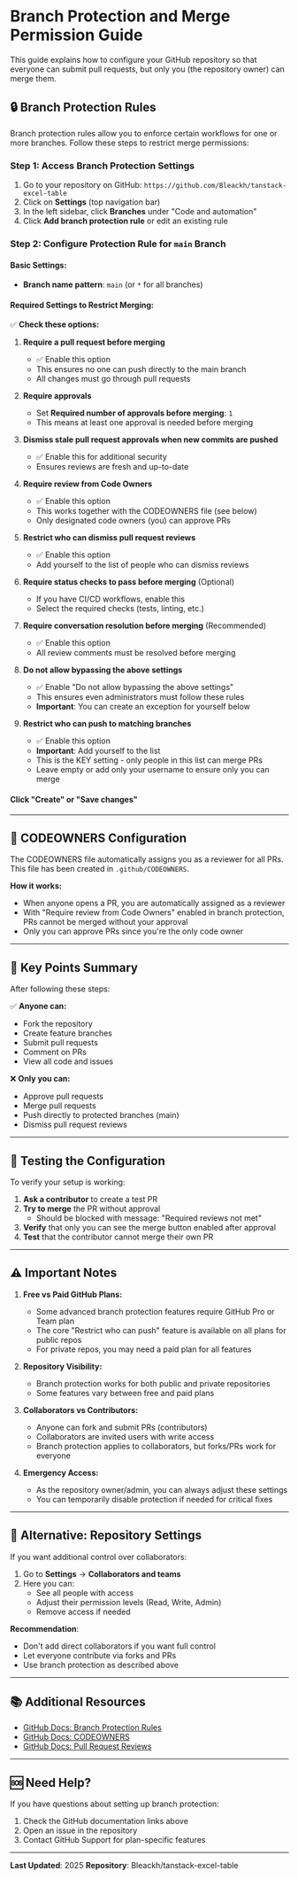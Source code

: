 # Branch Protection and Merge Permission Guide

This guide explains how to configure your GitHub repository so that everyone can submit pull requests, but only you (the repository owner) can merge them.

## 🔒 Branch Protection Rules

Branch protection rules allow you to enforce certain workflows for one or more branches. Follow these steps to restrict merge permissions:

### Step 1: Access Branch Protection Settings

1. Go to your repository on GitHub: `https://github.com/Bleackh/tanstack-excel-table`
2. Click on **Settings** (top navigation bar)
3. In the left sidebar, click **Branches** under "Code and automation"
4. Click **Add branch protection rule** or edit an existing rule

### Step 2: Configure Protection Rule for `main` Branch

#### Basic Settings:
- **Branch name pattern**: `main` (or `*` for all branches)

#### Required Settings to Restrict Merging:

✅ **Check these options:**

1. **Require a pull request before merging**
   - ✅ Enable this option
   - This ensures no one can push directly to the main branch
   - All changes must go through pull requests

2. **Require approvals**
   - Set **Required number of approvals before merging**: `1`
   - This means at least one approval is needed before merging

3. **Dismiss stale pull request approvals when new commits are pushed**
   - ✅ Enable this for additional security
   - Ensures reviews are fresh and up-to-date

4. **Require review from Code Owners**
   - ✅ Enable this option
   - This works together with the CODEOWNERS file (see below)
   - Only designated code owners (you) can approve PRs

5. **Restrict who can dismiss pull request reviews**
   - ✅ Enable this option
   - Add yourself to the list of people who can dismiss reviews

6. **Require status checks to pass before merging** (Optional)
   - If you have CI/CD workflows, enable this
   - Select the required checks (tests, linting, etc.)

7. **Require conversation resolution before merging** (Recommended)
   - ✅ Enable this option
   - All review comments must be resolved before merging

8. **Do not allow bypassing the above settings**
   - ✅ Enable "Do not allow bypassing the above settings"
   - This ensures even administrators must follow these rules
   - **Important**: You can create an exception for yourself below

9. **Restrict who can push to matching branches**
   - ✅ Enable this option
   - **Important**: Add yourself to the list
   - This is the KEY setting - only people in this list can merge PRs
   - Leave empty or add only your username to ensure only you can merge

#### Click "Create" or "Save changes"

---

## 👥 CODEOWNERS Configuration

The CODEOWNERS file automatically assigns you as a reviewer for all PRs. This file has been created in `.github/CODEOWNERS`.

**How it works:**
- When anyone opens a PR, you are automatically assigned as a reviewer
- With "Require review from Code Owners" enabled in branch protection, PRs cannot be merged without your approval
- Only you can approve PRs since you're the only code owner

---

## 🔑 Key Points Summary

After following these steps:

✅ **Anyone can:**
- Fork the repository
- Create feature branches
- Submit pull requests
- Comment on PRs
- View all code and issues

❌ **Only you can:**
- Approve pull requests
- Merge pull requests
- Push directly to protected branches (main)
- Dismiss pull request reviews

---

## 🧪 Testing the Configuration

To verify your setup is working:

1. **Ask a contributor** to create a test PR
2. **Try to merge** the PR without approval
   - Should be blocked with message: "Required reviews not met"
3. **Verify** that only you can see the merge button enabled after approval
4. **Test** that the contributor cannot merge their own PR

---

## ⚠️ Important Notes

1. **Free vs Paid GitHub Plans:**
   - Some advanced branch protection features require GitHub Pro or Team plan
   - The core "Restrict who can push" feature is available on all plans for public repos
   - For private repos, you may need a paid plan for all features

2. **Repository Visibility:**
   - Branch protection works for both public and private repositories
   - Some features vary between free and paid plans

3. **Collaborators vs Contributors:**
   - Anyone can fork and submit PRs (contributors)
   - Collaborators are invited users with write access
   - Branch protection applies to collaborators, but forks/PRs work for everyone

4. **Emergency Access:**
   - As the repository owner/admin, you can always adjust these settings
   - You can temporarily disable protection if needed for critical fixes

---

## 🔄 Alternative: Repository Settings

If you want additional control over collaborators:

1. Go to **Settings** → **Collaborators and teams**
2. Here you can:
   - See all people with access
   - Adjust their permission levels (Read, Write, Admin)
   - Remove access if needed

**Recommendation**: 
- Don't add direct collaborators if you want full control
- Let everyone contribute via forks and PRs
- Use branch protection as described above

---

## 📚 Additional Resources

- [GitHub Docs: Branch Protection Rules](https://docs.github.com/en/repositories/configuring-branches-and-merges-in-your-repository/managing-protected-branches/about-protected-branches)
- [GitHub Docs: CODEOWNERS](https://docs.github.com/en/repositories/managing-your-repositorys-settings-and-features/customizing-your-repository/about-code-owners)
- [GitHub Docs: Pull Request Reviews](https://docs.github.com/en/pull-requests/collaborating-with-pull-requests/reviewing-changes-in-pull-requests/about-pull-request-reviews)

---

## 🆘 Need Help?

If you have questions about setting up branch protection:
1. Check the GitHub documentation links above
2. Open an issue in the repository
3. Contact GitHub Support for plan-specific features

---

**Last Updated**: 2025
**Repository**: Bleackh/tanstack-excel-table
